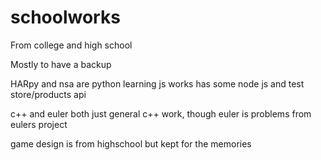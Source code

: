 # schoolworks
From college and high school


Mostly to have a backup

HARpy and nsa are python learning
js works has some node js and test store/products api

c++ and euler both just general c++ work, though euler is problems from eulers project

game design is from highschool but kept for the memories
